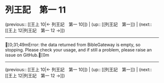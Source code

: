 # 列王記　第一 11

(previous:: [[王上 10|← 列王記　第一 10]]) | (up:: [[列王記　第一]]) | (next:: [[王上 12|列王記　第一 12 →]])

***
[0;31;49mError: the data returned from BibleGateway is empty, so stopping. Please check your usage, and if still a problem, please raise an issue on GitHub.[0m

***

(previous:: [[王上 10|← 列王記　第一 10]]) | (up:: [[列王記　第一]]) | (next:: [[王上 12|列王記　第一 12 →]])
